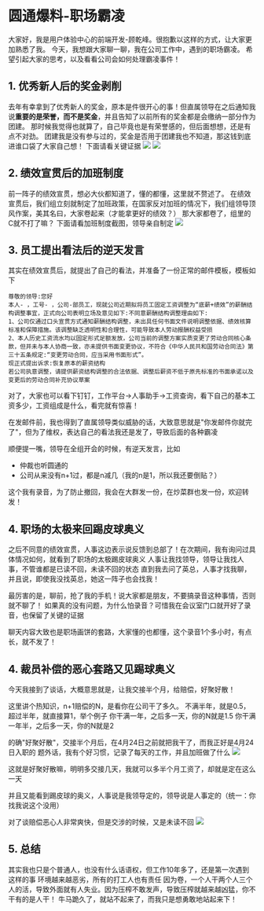 # 圆通爆料-职场霸凌

大家好，我是用户体验中心的前端开发-顾乾峰。很抱歉以这样的方式，让大家更加熟悉了我。
今天，我想跟大家聊一聊，我在公司工作中，遇到的职场霸凌。
希望引起大家的思考，以及看看公司会如何处理霸凌事件！

## 1. 优秀新人后的奖金剥削

去年有幸拿到了优秀新人的奖金，原本是件很开心的事！但直属领导在之后通知我说**重要的是荣誉，而不是奖金**，并且告知了以前所有的奖金都是会缴纳一部分作为团建。
那时候我觉得也就算了，自己毕竟也是有荣誉感的，但后面想想，还是有点不对劲。
团建我是没有参与过的，奖金是否用于团建我也不知道，那这钱到底进谁口袋了大家自己想！
下面请看关键证据
![](./images/新人奖金1.jpg)
![](./images/新人奖金2.jpg)

## 2. 绩效宣贯后的加班制度

前一阵子的绩效宣贯，想必大伙都知道了，懂的都懂，这里就不赘述了。
在绩效宣贯后，我们组立刻就制定了加班政策，在国家反对加班的情况下，我们组领导顶风作案，美其名曰，大家卷起来（才能拿更好的绩效？）
那大家都卷了，组里的C就不打了嘛？
下面请看加班制度截图，领导亲自制定
![](./images/加班制度.jpg)

## 3. 员工提出看法后的逆天发言

其实在绩效宣贯后，就提出了自己的看法，并准备了一份正常的邮件模板，模板如下
```
尊敬的领导:您好
本人- ，工号- ，公司-部员工，现就公司近期拟将员工固定工资调整为“底薪+绩效”的薪酬结构调整事宜，正式向公司表明立场及意见如下:不同意薪酬结构调整理由如下:
1、公司仅通过口头宣贯方式通知薪酬结构调整，未出具任何书面文件说明调整依据、绩效核算标准和保障措施。该调整缺乏透明性和合理性，可能导致本人劳动报酬权益受损
2、本人历史工资流水均以固定形式足额发放，公司当前的调整方案实质变更了劳动合同核心条款，但并未与本人协商一致，亦未提供书面变更协议，不符合《中华人民共和国劳动合同法》第三十五条规定:“变更劳动合同，应当采用书面形式”。
现正式提出诉求:恢复原本的薪资结构
若公司执意调整，请提供薪资结构调整的合法依据、调整后薪资不低于原先标准的书面承诺以及变更后的劳动合同补充协议草案
```
对了，大家也可以看下钉钉，工作平台->人事助手->工资查询，看下自己的基本工资多少，工资组成是什么，看完就有惊喜！

在发邮件前，我也得到了直属领导类似威胁的话，大致意思就是"你发邮件你就完了"，但为了维权，表达自己的看法我还是发了，导致后面的各种霸凌

顺便提一嘴，领导在全组开会的时候，有逆天发言，比如
- 仲裁也听圆通的
- 公司从来没有n+1过，都是n减几（我的n是1，所以我还要倒贴？）

这个我有录音，为了防止撤回，我会在大群发一份，在炒菜群也发一份，欢迎转发！

## 4. 职场的太极来回踢皮球奥义

之后不同意的绩效宣贯，人事这边表示说反馈到总部了！在次期间，我有询问过具体情况如何，就看到了职场的太极踢皮球奥义
人事让我找领导，领导让我找人事，不管谁都是已读不回，未读不回的状态
直到我去问了英总，人事才找我聊，并且说，即使我没找英总，她这一阵子也会找我！

最厉害的是，聊前，抢了我的手机！说大家都是朋友，不要搞录音这种事情，否则就不聊了！
如果真的没有问题，为什么怕录音？可惜我在会议室门口就开好了录音，也保留了关键的证据

聊天内容大致也是职场画饼的套路，大家懂的也都懂，这个录音1个多小时，有点长，就不发了！

## 4. 裁员补偿的恶心套路又见踢球奥义 

今天我接到了谈话，大概意思就是，让我交接半个月，给赔偿，好聚好散！

这里讲个热知识，n+1赔偿的N，是看你在公司干了多久。
不满半年，就是0.5，超过半年，就直接算1，举个例子
你干满一年，之后多一天，你的N就是1.5
你干满一年半，之后多一天，你的N就是2

的确"好聚好散"，交接半个月后，在4月24日之前就把我干了，而我正好是4月24日入职的
题外话，我有个好习惯，记录了每天的工作，并且加班做了什么
![](./images/工作日志.jpg)

这就是好聚好散嘛，明明多交接几天，我就可以多半个月工资了，却就是定在这么一天

并且又能看到踢皮球的奥义，人事说是我领导定的，领导说是人事定的（统一：你找我说这个没用）

对了谈赔偿恶心人非常爽快，但是交涉的时候，又是未读不回
![](./images/社保不交是吧.jpg)

## 5. 总结

其实我也只是个普通人，也没有什么话语权，但工作10年多了，还是第一次遇到这样的事
环境越来越恶劣，所有的打工人也有责任
因为卷，一个人干两个人三个人的活，导致外面就有人失业。因为压榨不敢发声，导致压榨就越来越凶猛，你不干有的是人干！
牛马跪久了，就站不起来了，而我只是想勇敢地站起来下！
